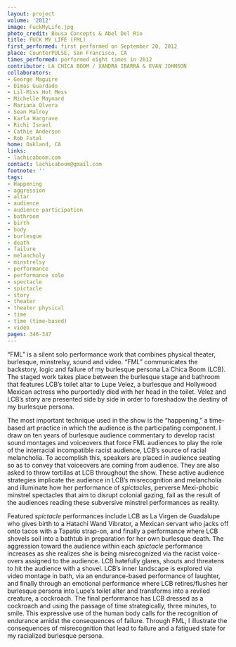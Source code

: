 ```yaml
---
layout: project
volume: '2012'
image: FuckMyLife.jpg
photo_credit: Bousa Concepts & Abel Del Rio
title: FUCK MY LIFE (FML)
first_performed: first performed on September 20, 2012
place: CounterPULSE, San Francisco, CA
times_performed: performed eight times in 2012
contributor: LA CHICA BOOM / XANDRA IBARRA & EVAN JOHNSON
collaborators:
- George Maguire
- Dimas Guardado
- Lil-Miss Hot Mess
- Michelle Maynard
- Mariana Olvera
- Sean Malroy
- Karla Hargrave
- Richi Israel
- Cathie Anderson
- Rob Fatal
home: Oakland, CA
links:
- lachicaboom.com
contact: lachicaboom@gmail.com
footnote: ''
tags:
- Happening
- aggression
- altar
- audience
- audience participation
- bathroom
- birth
- body
- burlesque
- death
- failure
- melancholy
- minstrelsy
- performance
- performance solo
- spectacle
- spictacle
- story
- theater
- theater physical
- time
- time (time-based)
- video
pages: 346-347
---
```


“FML” is a silent solo performance work that combines physical theater, burlesque, minstrelsy, sound and video. “FML” communicates the backstory, logic and failure of my burlesque persona La Chica Boom (LCB). The staged work takes place between the burlesque stage and bathroom that features LCB’s toilet altar to Lupe Velez, a burlesque and Hollywood Mexican actress who purportedly died with her head in the toilet. Velez and LCB’s story are presented side by side in order to foreshadow the destiny of my burlesque persona.

The most important technique used in the show is the “happening,” a time-based art practice in which the audience is the participating component. I draw on ten years of burlesque audience commentary to develop racist sound montages and voiceovers that force FML audiences to play the role of the interracial incompatible racist audience, LCB’s source of racial melancholia. To accomplish this, speakers are placed in audience seating so as to convey that voiceovers are coming from audience. They are also asked to throw tortillas at LCB throughout the show. These active audience strategies implicate the audience in LCB’s misrecognition and melancholia and illuminate how her performance of _spictacles_, perverse Mexi-phobic minstrel spectacles that aim to disrupt colonial gazing, fail as the result of the audiences reading these subversive minstrel performances as reality.

Featured _spictacle_ performances include LCB as La Virgen de Guadalupe who gives birth to a Hatachi Wand Vibrator, a Mexican servant who jacks off onto tacos with a Tapatio strap-on, and finally a performance where LCB shovels soil into a bathtub in preparation for her own burlesque death. The aggression toward the audience within each _spictacle_ performance increases as she realizes she is being misrecognized via the racist voice-overs assigned to the audience. LCB hatefully glares, shouts and threatens to hit the audience with a shovel. LCB’s inner landscape is explored via video montage in bath, via an endurance-based performance of laughter, and finally through an emotional performance where LCB retires/flushes her burlesque persona into Lupe’s toilet alter and transforms into a reviled creature, a cockroach. The final performance has LCB dressed as a cockroach and using the passage of time strategically, three minutes, to smile. This expressive use of the human body calls for the recognition of endurance amidst the consequences of failure. Through FML, I illustrate the consequences of misrecognition that lead to failure and a fatigued state for my racialized burlesque persona.
